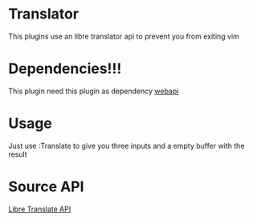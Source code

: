 # Translator

This plugins use an libre translator api to prevent you from exiting vim

# Dependencies!!!
This plugin need this plugin as dependency [webapi](https://github.com/mattn/webapi-vim)

# Usage

Just use :Translate to give you three inputs and a empty buffer with the result

# Source API
[Libre Translate API](https://translate.sysctl.io/)
